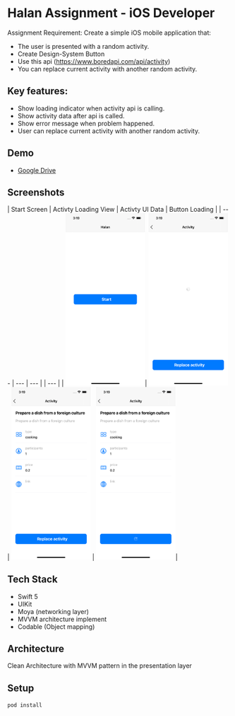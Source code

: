 # Halan Assignment - iOS Developer 

Assignment Requirement: Create a simple iOS mobile application that:

* The user is presented with a random activity.
* Create Design-System Button
* Use this api (https://www.boredapi.com/api/activity)
* You can replace current activity with another random activity.

## Key features: 

* Show loading indicator when activity api is calling.
* Show activity data after api is called.
* Show error message when problem happened.
* User can replace current activity with another random activity.

## Demo

* [Google Drive ](https://drive.google.com/file/d/1V6OGdyGi3mgMOt21forWsV27VwkNqKk-/view?usp=sharing) 

## Screenshots

| Start Screen | Activty Loading View | Activty UI Data | Button Loading |
| --- | --- | --- | | --- |
| <img width=180 src="screenshoots/StartScreen.png" />| <img width=180 src="screenshoots/ActivtyLoading.png" /> | <img width=180 src="screenshoots/activtyUIData.png" /> | <img width=180 src="screenshoots/ButtonLoading.png" />|


## Tech Stack

*  Swift 5
*  UIKit
*  Moya (networking layer)
*  MVVM architecture implement
*  Codable (Object mapping)

## Architecture

Clean Architecture with MVVM pattern in the presentation layer

## Setup

```
pod install
```

